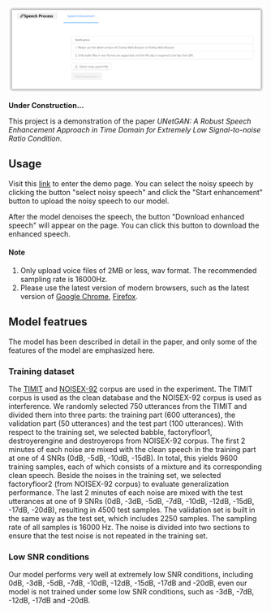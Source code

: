 ![low_snr_demo](static/low_snr_demo.png)

**Under Construction...**

This project is a demonstration of the paper *UNetGAN: A Robust Speech Enhancement Approach in Time Domain for Extremely Low Signal-to-noise Ratio Condition*.

## Usage

Visit this [link](http://202.207.12.159:9000) to enter the demo page. You can select the noisy speech by clicking the button "select noisy speech" and click the "Start enhancement" button to upload the noisy speech to our model. 

After the model denoises the speech, the button "Download enhanced speech" will appear on the page. You can click this button to download the enhanced speech.

#### Note

1. Only upload voice files of 2MB or less, wav format. The recommended sampling rate is 16000Hz.
2. Please use the latest version of modern browsers, such as the latest version of [Google Chrome](https://www.google.com/chrome/), [Firefox](https://www.mozilla.org/en-US/firefox/new/).

## Model featrues

The model has been described in detail in the paper, and only some of the features of the model are emphasized here.

### Training dataset

The [TIMIT](https://catalog.ldc.upenn.edu/LDC93S1) and [NOISEX-92](http://spib.linse.ufsc.br/noise.html) corpus are used in the experiment.
The TIMIT corpus is used as the clean database and the NOISEX-92 corpus is used as interference.
We randomly selected 750 utterances from the TIMIT and divided them into three parts: the training part (600 utterances), the validation part (50 utterances) and the test part (100 utterances).
With respect to the training set, we selected babble, factoryfloor1, destroyerengine and destroyerops from NOISEX-92 corpus.
The first 2 minutes of each noise are mixed with the clean speech in the training part at one of 4 SNRs (0dB, -5dB, -10dB, -15dB).
In total, this yields 9600 training samples, each of which consists of a mixture and its corresponding clean speech.
Beside the noises in the training set, we selected factoryfloor2 (from NOISEX-92 corpus) to evaluate generalization performance.
The last 2 minutes of each noise are mixed with the test utterances at one of 9 SNRs (0dB, -3dB, -5dB, -7dB, -10dB, -12dB, -15dB, -17dB, -20dB), resulting in 4500 test samples.
The validation set is built in the same way as the test set, which includes 2250 samples.
The sampling rate of all samples is 16000 Hz. 
The noise is divided into two sections to ensure that the test noise is not repeated in the training set.

### Low SNR conditions

Our model performs very well at extremely low SNR conditions, including 0dB, -3dB, -5dB, -7dB, -10dB, -12dB, -15dB, -17dB and -20dB, even our model is not trained under some low SNR conditions, such as -3dB, -7dB, -12dB, -17dB and -20dB.